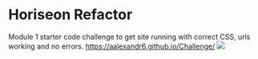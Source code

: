 # Horiseon Refactor
Module 1 starter code challenge to get site running with correct CSS, urls working and no errors.
https://aalexandr6.github.io/Challenge/
<img src= "assets/screenshot.png">

